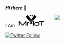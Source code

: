 ***Hi there*** 👋


I Am &nbsp; <img width="80" alt="Screenshot" src="https://github.com/V33RU/v33ru/blob/main/logo%20in%20illustrator.png">
<img align='right' src="https://github-readme-stats.vercel.app/api?username=v33ru&show_icons=true&theme=dracula" width="350">

[![Twitter Follow](https://img.shields.io/twitter/follow/Mr-IoT?color=1DA1F2&logo=twitter&style=for-the-badge)](https://twitter.com/v33riot)







